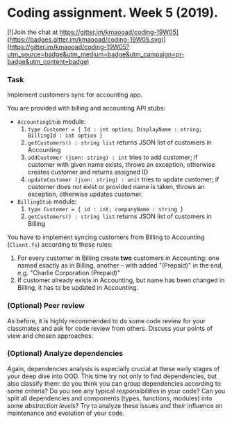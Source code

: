 # Coding assignment. Week 5 (2019).

[![Join the chat at https://gitter.im/kmaooad/coding-19W05](https://badges.gitter.im/kmaooad/coding-19W05.svg)](https://gitter.im/kmaooad/coding-19W05?utm_source=badge&utm_medium=badge&utm_campaign=pr-badge&utm_content=badge)

### Task

Implement customers sync for accounting app.

You are provided with billing and accounting API stubs:
 - `AccountingStub` module:
    1. `type Customer = { Id : int option; DisplayName : string; BillingId : int option }`
    2. `getCustomers() : string list` returns JSON list of customers in Accounting
    3. `addCustomer (json: string) : int` tries to add customer; if customer with given name exists, throws an exception, otherwise creates customer and returns assigned ID
    4. `updateCustomer (json: string) : unit` tries to update customer; if customer does not exist or provided name is taken, throws an exception, otherwise updates customer.
 - `BillingStub` module:
    1. `type Customer = { id : int; companyName : string }`
    2. `getCustomers() : string list` returns JSON list of customers in Billing

You have to implement syncing customers from Billing to Accounting (`Client.fs`) according to these rules:
1. For every customer in Billing create **two** customers in Accounting: one named exactly as in Billing, another – with added "(Prepaid)" in the end, e.g. "Charlie Corporation (Prepaid)"
2. If customer already exists in Accounting, but name has been changed in Billing, it has to be updated in Accounting. 

### (Optional) Peer review

As before, it is highly recommended to do some code review for your classmates and ask for code review from others. Discuss your points of view and chosen approaches.

### (Optional) Analyze dependencies

Again, dependencies analysis is especially crucial at these early stages of your deep dive into OOD. This time try not only to find dependencies, but also classify them: do you think you can group dependencies according to some criteria? Do you see any typical *responsibilities* in your code? Can you split all dependencies and components (types, functions, modules) into some *abstraction levels*? Try to analyze these issues and their influence on maintenance and evolution of your code. 
